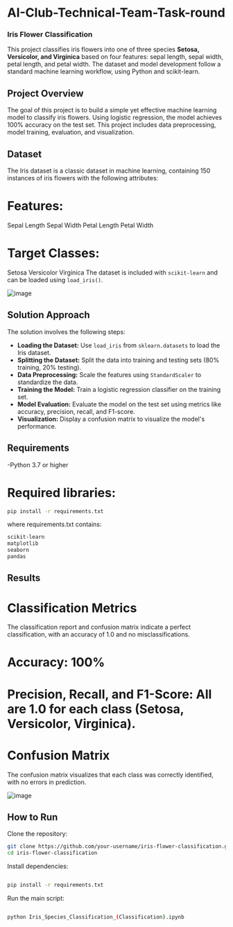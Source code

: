 # AI-Club-Technical-Team-Task-round
### Iris Flower Classification
This project classifies iris flowers into one of three species **Setosa, Versicolor, and Virginica** based on four features: sepal length, sepal width, petal length, and petal width. The dataset and model development follow a standard machine learning workflow, using Python and scikit-learn.

## Project Overview
The goal of this project is to build a simple yet effective machine learning model to classify iris flowers. Using logistic regression, the model achieves 100% accuracy on the test set. This project includes data preprocessing, model training, evaluation, and visualization.

## Dataset
The Iris dataset is a classic dataset in machine learning, containing 150 instances of iris flowers with the following attributes:

# Features:
Sepal Length
Sepal Width
Petal Length
Petal Width
# Target Classes:
Setosa
Versicolor
Virginica
The dataset is included with `scikit-learn` and can be loaded using `load_iris()`.

![image](https://github.com/user-attachments/assets/f22d7b6e-07d0-488d-b70d-66971d16ac3d)


## Solution Approach

The solution involves the following steps:

- **Loading the Dataset:** Use `load_iris` from `sklearn.datasets` to load the Iris dataset.
- **Splitting the Dataset:** Split the data into training and testing sets (80% training, 20% testing).
- **Data Preprocessing:** Scale the features using `StandardScaler` to standardize the data.
- **Training the Model:** Train a logistic regression classifier on the training set.
- **Model Evaluation:** Evaluate the model on the test set using metrics like accuracy, precision, recall, and F1-score.
- **Visualization:** Display a confusion matrix to visualize the model's performance.

## Requirements

-Python 3.7 or higher

# Required libraries:

```bash
pip install -r requirements.txt
```

where requirements.txt contains:
 ```bash
scikit-learn
matplotlib
seaborn
pandas
```

## Results
# Classification Metrics
The classification report and confusion matrix indicate a perfect classification, with an accuracy of 1.0 and no misclassifications.

# Accuracy: 100%
# Precision, Recall, and F1-Score: All are 1.0 for each class (Setosa, Versicolor, Virginica).
# Confusion Matrix
The confusion matrix visualizes that each class was correctly identified, with no errors in prediction.

![image](https://github.com/user-attachments/assets/41d9a05f-4508-4b0a-9a65-31d7ad911b49)

## How to Run

Clone the repository:

```bash
git clone https://github.com/your-username/iris-flower-classification.git
cd iris-flower-classification
```
Install dependencies:
```bash

pip install -r requirements.txt
``` 
Run the main script:
```bash

python Iris_Species_Classification_(Classification).ipynb
```
